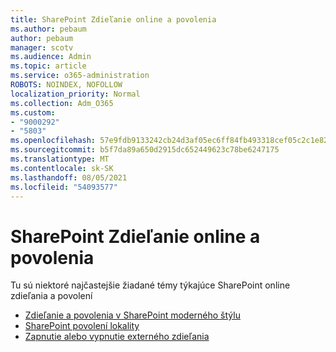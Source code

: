 ```yaml
---
title: SharePoint Zdieľanie online a povolenia
ms.author: pebaum
author: pebaum
manager: scotv
ms.audience: Admin
ms.topic: article
ms.service: o365-administration
ROBOTS: NOINDEX, NOFOLLOW
localization_priority: Normal
ms.collection: Adm_O365
ms.custom:
- "9000292"
- "5803"
ms.openlocfilehash: 57e9fdb9133242cb24d3af05ec6ff84fb493318cef05c2c1e82b147c3c9ebd5e
ms.sourcegitcommit: b5f7da89a650d2915dc652449623c78be6247175
ms.translationtype: MT
ms.contentlocale: sk-SK
ms.lasthandoff: 08/05/2021
ms.locfileid: "54093577"
---
```

# <a name="sharepoint-online-sharing-and-permissions"></a>SharePoint Zdieľanie online a povolenia

Tu sú niektoré najčastejšie žiadané témy týkajúce SharePoint online zdieľania a povolení

- [Zdieľanie a povolenia v SharePoint moderného štýlu](https://docs.microsoft.com/sharepoint/modern-experience-sharing-permissions)
- [SharePoint povolení lokality](https://docs.microsoft.com/sharepoint/customize-sharepoint-site-permissions)
- [Zapnutie alebo vypnutie externého zdieľania](https://docs.microsoft.com/sharepoint/turn-external-sharing-on-or-off)